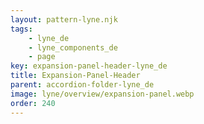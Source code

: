 ```yaml
---
layout: pattern-lyne.njk
tags: 
    - lyne_de
    - lyne_components_de
    - page
key: expansion-panel-header-lyne_de
title: Expansion-Panel-Header
parent: accordion-folder-lyne_de
image: lyne/overview/expansion-panel.webp
order: 240
---
```

